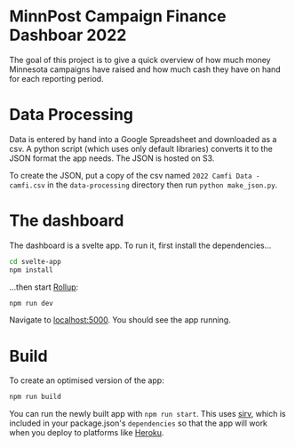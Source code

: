 # MinnPost Campaign Finance Dashboar 2022

The goal of this project is to give a quick overview of how much money Minnesota campaigns have raised and how much cash they have on hand 
for each reporting period. 

# Data Processing

Data is entered by hand into a Google Spreadsheet and downloaded as a csv. A python script (which uses only default libraries) converts it to
the JSON format the app needs. The JSON is hosted on S3.

To create the JSON, put a copy of the csv named `2022 Camfi Data - camfi.csv` in the `data-processing` directory then run `python make_json.py`.

# The dashboard

The dashboard is a svelte app. To run it, first install the dependencies...

```bash
cd svelte-app
npm install
```

...then start [Rollup](https://rollupjs.org):

```bash
npm run dev
```

Navigate to [localhost:5000](http://localhost:5000). You should see the app running. 

# Build

To create an optimised version of the app:

```bash
npm run build
```

You can run the newly built app with `npm run start`. This uses [sirv](https://github.com/lukeed/sirv), which is included in your package.json's `dependencies` so that the app will work when you deploy to platforms like [Heroku](https://heroku.com).